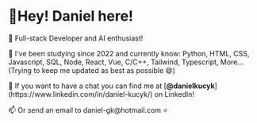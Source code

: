 <h1><strong>🔷Hey! Daniel here! </strong></h1>

<p>🔵 Full-stack Developer and AI enthusiast!</p>
<p>📘 I've been studying since 2022 and currently know: Python, HTML, CSS, Javascript, SQL, Node, React, Vue, C/C++, Tailwind, Typescript, More... (Trying to keep me updated as best as possible 😄)</p>
<p>💬 If you want to have a chat you can find me at [<strong>@danielkucyk</strong>](https://www.linkedin.com/in/daniel-kucyk/) on LinkedIn!</p>
<p>📫 Or send an email to daniel-gk@hotmail.com ⭐</p>

<!---
danielkucyk/danielkucyk is a ✨ special ✨ repository because its `README.md` (this file) appears on your GitHub profile.
You can click the Preview link to take a look at your changes.
--->
